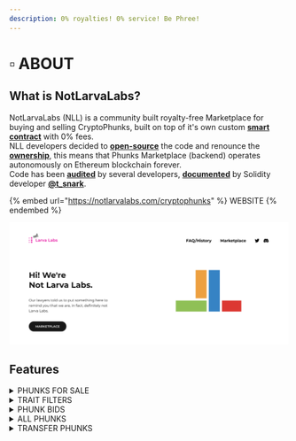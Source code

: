 ```yaml
---
description: 0% royalties! 0% service! Be Phree!
---
```


# ▫ ABOUT

## What is NotLarvaLabs?

NotLarvaLabs (NLL) is a community built royalty-free Marketplace for buying and selling CryptoPhunks, built on top of it's own custom [**smart contract**](https://etherscan.io/address/0xd6c037bE7FA60587e174db7A6710f7635d2971e7#code) with 0% fees.\
NLL developers decided to [**open-source**](https://github.com/Crypto-Phunks/CryptoPhunksMarket) the code and renounce the [**ownership**](https://twitter.com/NotLarvaLabs/status/1503576060448985089?s=20\&t=Tbap3ogy88gjcQXn\_DGRYQ), this means that Phunks Marketplace (backend) operates autonomously on Ethereum blockchain forever.\
Code has been [**audited**](https://github.com/Crypto-Phunks/CryptoPhunksMarket/blob/main/zMarketplaceAudit.pdf) by several developers, [**documented**](https://github.com/Crypto-Phunks/CryptoPhunksMarket/blob/main/zMarketplaceAudit.pdf) by Solidity developer [**@t\_snark**](https://twitter.com/t\_snark).

{% embed url="https://notlarvalabs.com/cryptophunks" %}
WEBSITE
{% endembed %}

![FAQ](<../../.gitbook/assets/Bildschirmfoto 2022-03-10 um 16.58.33.png>)

## Features

<details>

<summary>PHUNKS FOR SALE</summary>

All Phunks offered for Sale are sorted by price (Low to High) by default.

![](<../../.gitbook/assets/Bildschirmfoto 2022-03-10 um 16.39.06.png>)

</details>

<details>

<summary>TRAIT FILTERS</summary>

All phunks for sale can be filtered out by traits and properties using filters.

![](<../../.gitbook/assets/Bildschirmfoto 2022-03-10 um 16.40.16.png>)

</details>

<details>

<summary>PHUNK BIDS</summary>

Bid on any of 10'000 Phunks available, even those not offered for sale.

![](<../../.gitbook/assets/Bildschirmfoto 2022-03-10 um 16.40.42.png>)

</details>

<details>

<summary>ALL PHUNKS</summary>

Search for any phunk in whole collection, use filters to narrow down your favourite traits.

![](<../../.gitbook/assets/Bildschirmfoto 2022-03-10 um 16.41.05.png>)

</details>

<details>

<summary>TRANSFER PHUNKS</summary>

Transfer Phunks using "[**Transfer**](tutorials.md#tutorials)" button.

![](<../../.gitbook/assets/Screen Shot 2022-03-16 at 14.12.52.png>)

</details>
